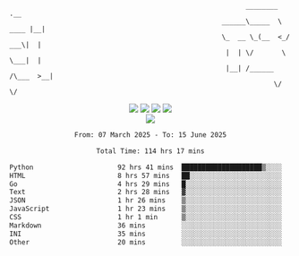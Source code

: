 ```
                                                           ________        .__ 
                                                     ______\_____  \  ____ |__|
                                                     \_  __ \_(__  <_/ ___\|  |
                                                      |  | \/       \  \___|  |
                                                      |__| /______  /\___  >__|
                                                                  \/     \/    
```

<div align="center">
  <img src="https://komarev.com/ghpvc/?username=r3ci&label=Profile%20views&color=000000&style=for-the-badge"/>
  <img src="https://img.shields.io/github/followers/R3CI?color=black&style=for-the-badge&logo=github&label=Follows"/>
  <img src="https://img.shields.io/github/stars/R3CI?color=black&style=for-the-badge&logo=github&label=Stars"/>
 
  <img src="https://github-widgetbox.vercel.app/api/profile?username=R3CI&data=followers,repositories,stars,commits&theme=rgb">
  <br>

  <img src="https://github-widgetbox.vercel.app/api/skills?languages=python,go,json&theme=rgb&includeNames=true">
  <br>
  
</p>

<!--START_SECTION:waka-->

```txt
From: 07 March 2025 - To: 15 June 2025

Total Time: 114 hrs 17 mins

Python                     92 hrs 41 mins  ████████████████████▒░░░░   80.86 %
HTML                       8 hrs 57 mins   ██░░░░░░░░░░░░░░░░░░░░░░░   07.81 %
Go                         4 hrs 29 mins   █░░░░░░░░░░░░░░░░░░░░░░░░   03.92 %
Text                       2 hrs 28 mins   ▓░░░░░░░░░░░░░░░░░░░░░░░░   02.16 %
JSON                       1 hr 26 mins    ▒░░░░░░░░░░░░░░░░░░░░░░░░   01.26 %
JavaScript                 1 hr 23 mins    ▒░░░░░░░░░░░░░░░░░░░░░░░░   01.21 %
CSS                        1 hr 1 min      ▒░░░░░░░░░░░░░░░░░░░░░░░░   00.89 %
Markdown                   36 mins         ░░░░░░░░░░░░░░░░░░░░░░░░░   00.52 %
INI                        35 mins         ░░░░░░░░░░░░░░░░░░░░░░░░░   00.52 %
Other                      20 mins         ░░░░░░░░░░░░░░░░░░░░░░░░░   00.30 %
```

<!--END_SECTION:waka-->
